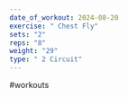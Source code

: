 ```yaml
---
date_of_workout: 2024-08-20
exercise: " Chest Fly"
sets: "2"
reps: "8"
weight: "29"
type: " 2 Circuit"
---
```

#workouts